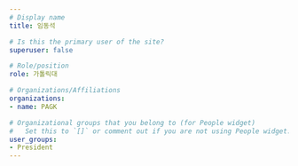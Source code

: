 ```yaml
---
# Display name
title: 임동석

# Is this the primary user of the site?
superuser: false

# Role/position
role: 가톨릭대

# Organizations/Affiliations
organizations:
- name: PAGK

# Organizational groups that you belong to (for People widget)
#   Set this to `[]` or comment out if you are not using People widget.
user_groups:
- President
---
```

